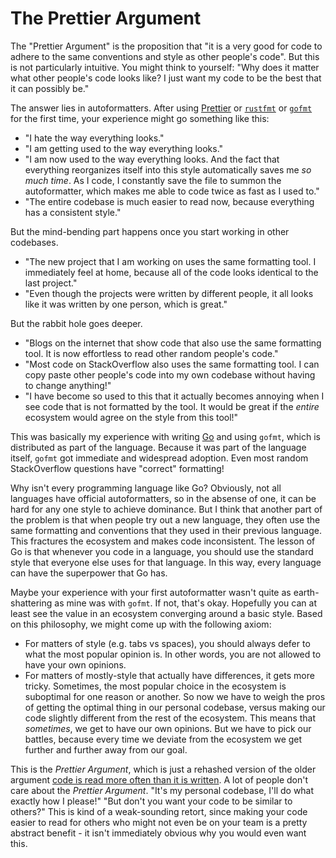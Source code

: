 # The Prettier Argument

The "Prettier Argument" is the proposition that "it is a very good for code to adhere to the same conventions and style as other people's code". But this is not particularly intuitive. You might think to yourself: "Why does it matter what other people's code looks like? I just want my code to be the best that it can possibly be."

The answer lies in autoformatters. After using [Prettier](https://prettier.io/) or [`rustfmt`](https://github.com/rust-lang/rustfmt) or [`gofmt`](https://pkg.go.dev/cmd/gofmt) for the first time, your experience might go something like this:

- "I hate the way everything looks."
- "I am getting used to the way everything looks."
- "I am now used to the way everything looks. And the fact that everything reorganizes itself into this style automatically saves me _so much time_. As I code, I constantly save the file to summon the autoformatter, which makes me able to code twice as fast as I used to."
- "The entire codebase is much easier to read now, because everything has a consistent style."

But the mind-bending part happens once you start working in other codebases.

- "The new project that I am working on uses the same formatting tool. I immediately feel at home, because all of the code looks identical to the last project."
- "Even though the projects were written by different people, it all looks like it was written by one person, which is great."

But the rabbit hole goes deeper.

- "Blogs on the internet that show code that also use the same formatting tool. It is now effortless to read other random people's code."
- "Most code on StackOverflow also uses the same formatting tool. I can copy paste other people's code into my own codebase without having to change anything!"
- "I have become so used to this that it actually becomes annoying when I see code that is not formatted by the tool. It would be great if the _entire_ ecosystem would agree on the style from this tool!"

This was basically my experience with writing [Go](https://go.dev/) and using `gofmt`, which is distributed as part of the language. Because it was part of the language itself, `gofmt` got immediate and widespread adoption. Even most random StackOverflow questions have "correct" formatting!

Why isn't every programming language like Go? Obviously, not all languages have official autoformatters, so in the absense of one, it can be hard for any one style to achieve dominance. But I think that another part of the problem is that when people try out a new language, they often use the same formatting and conventions that they used in their previous language. This fractures the ecosystem and makes code inconsistent. The lesson of Go is that whenever you code in a language, you should use the standard style that everyone else uses for that language. In this way, every language can have the superpower that Go has.

Maybe your experience with your first autoformatter wasn't quite as earth-shattering as mine was with `gofmt`. If not, that's okay. Hopefully you can at least see the value in an ecosystem converging around a basic style. Based on this philosophy, we might come up with the following axiom:

- For matters of style (e.g. tabs vs spaces), you should always defer to what the most popular opinion is. In other words, you are not allowed to have your own opinions.
- For matters of mostly-style that actually have differences, it gets more tricky. Sometimes, the most popular choice in the ecosystem is suboptimal for one reason or another. So now we have to weigh the pros of getting the optimal thing in our personal codebase, versus making our code slightly different from the rest of the ecosystem. This means that _sometimes_, we get to have our own opinions. But we have to pick our battles, because every time we deviate from the ecosystem we get further and further away from our goal.

This is the _Prettier Argument_, which is just a rehashed version of the older argument [code is read more often than it is written](https://skeptics.stackexchange.com/questions/48560/is-code-read-more-often-than-its-written). A lot of people don't care about the _Prettier Argument_. "It's my personal codebase, I'll do what exactly how I please!" "But don't you want your code to be similar to others?" This is kind of a weak-sounding retort, since making your code easier to read for others who might not even be on your team is a pretty abstract benefit - it isn't immediately obvious why you would even want this.
